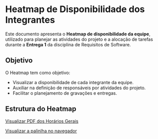 # Heatmap de Disponibilidade dos Integrantes

Este documento apresenta o **Heatmap de disponibilidade da equipe**, utilizado para planejar as atividades do projeto e a alocação de tarefas durante a **Entrega 1** da disciplina de Requisitos de Software.


## Objetivo

O Heatmap tem como objetivo:  

- Visualizar a disponibilidade de cada integrante da equipe.  
- Auxiliar na definição de responsáveis por atividades do projeto.  
- Facilitar o planejamento de gravações e entregas.  


## Estrutura do Heatmap
[Visualizar PDF dos Horários Gerais](horarios_gerais.pdf)


[Visualizar a palinlha no navegador](https://docs.google.com/spreadsheets/d/1rmNnHs-xx25Fk_oEFq5nTZbEbZDdWs5HknRXCMq0qLM/edit?usp=sharing)

